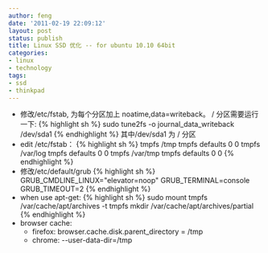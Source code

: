 ```yaml
---
author: feng
date: '2011-02-19 22:09:12'
layout: post
status: publish
title: Linux SSD 优化 -- for ubuntu 10.10 64bit
categories:
- linux
- technology
tags:
- ssd
- thinkpad
---
```


* 修改/etc/fstab, 为每个分区加上 noatime,data=writeback。 / 分区需要运行一下:
 {% highlight sh %}
 sudo tune2fs -o journal_data_writeback /dev/sda1
 {% endhighlight %}
 其中/dev/sda1 为 / 分区
* edit /etc/fstab：
 {% highlight sh %}
 tmpfs /tmp tmpfs defaults 0 0
 tmpfs /var/log tmpfs defaults 0 0
 tmpfs /var/tmp tmpfs defaults 0 0
 {% endhighlight %}
* 修改/etc/default/grub
 {% highlight sh %}
 GRUB_CMDLINE_LINUX="elevator=noop"
 GRUB_TERMINAL=console
 GRUB_TIMEOUT=2
 {% endhighlight %}
* when use apt-get:
 {% highlight sh %}
 sudo mount tmpfs /var/cache/apt/archives -t tmpfs
 mkdir /var/cache/apt/archives/partial
 {% endhighlight %}
* browser cache:
  * firefox: browser.cache.disk.parent_directory = /tmp
  * chrome: --user-data-dir=/tmp



